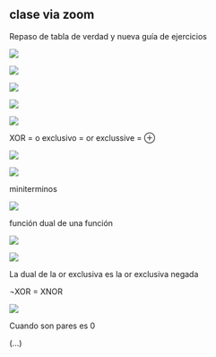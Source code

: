 ## clase via zoom
Repaso de tabla de verdad y nueva guía de ejercicios

![](114-assets/ppt-3-logic.png)

![](114-assets/ppt-4-logic.png)

![](114-assets/ppt-6-logic.png)

![](114-assets/ppt-7-logic.png)

![](114-assets/ppt-8-logic.png)

XOR = o exclusivo = or exclussive = ⊕

![](114-assets/ppt-10-logic.png)

![](114-assets/ppt-11-logic.png)

miniterminos

![](114-assets/ppt-12-logic.png)

función dual de una función

![](114-assets/ppt-13-logic.png)


![](114-assets/ppt-14-logic.png)

La dual de la or exclusiva es la or exclusiva negada 

¬XOR = XNOR

![](114-assets/ppt-15-logic.png)

Cuando son pares es 0

(...)
